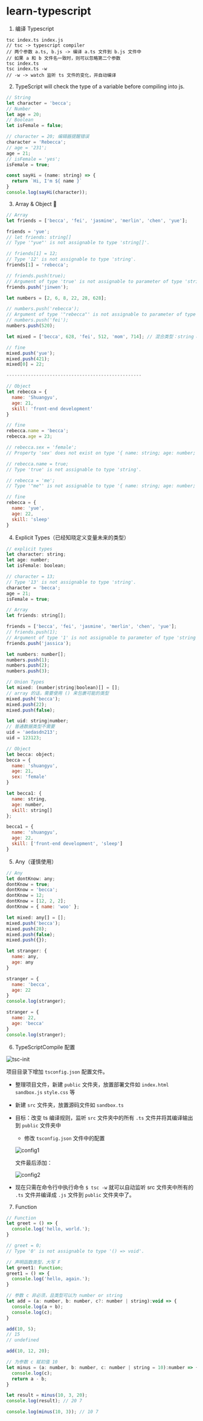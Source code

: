 # learn-typescript
1. 编译 Typescript
```
tsc index.ts index.js
// tsc -> typescript compiler
// 两个参数 a.ts, b.js -> 编译 a.ts 文件到 b.js 文件中
// 如果 a 和 b 文件名一致时，则可以忽略第二个参数
tsc index.ts
tsc index.ts -w
// -w -> watch 监听 ts 文件的变化，并自动编译
```

2. TypeScript will check the type of a variable before compiling into js.
```js
// String
let character = 'becca';
// Number
let age = 20;
// Boolean
let isFemale = false;

// character = 20; 编辑器提醒错误
character = 'Rebecca';
// age = '231';
age = 21;
// isFemale = 'yes';
isFemale = true;

const sayHi = (name: string) => {
  return `Hi, I'm ${ name }`
}
console.log(sayHi(character));
```

3. Array & Object :wave:
```js
// Array
let friends = ['becca', 'fei', 'jasmine', 'merlin', 'chen', 'yue'];

friends = 'yue';
// let friends: string[]
// Type '"yue"' is not assignable to type 'string[]'.

// friends[1] = 12; 
// Type '12' is not assignable to type 'string'.
friends[1] = 'rebecca';

// friends.push(true);
// Argument of type 'true' is not assignable to parameter of type 'string'.
friends.push('jinwen');

let numbers = [2, 6, 8, 22, 28, 628];

// numbers.push('rebecca');
// Argument of type '"rebecca"' is not assignable to parameter of type 'number'.
// numbers.push('fei');
numbers.push(520);

let mixed = ['becca', 628, 'fei', 512, 'mom', 714]; // 混合类型：string & number

// fine
mixed.push('yue');
mixed.push(421);
mixed[0] = 22;

--------------------------------------------------

// Object
let rebecca = {
  name: 'Shuangyu',
  age: 21,
  skill: 'front-end development'
}

// fine
rebecca.name = 'becca';
rebecca.age = 23;

// rebecca.sex = 'female';
// Property 'sex' does not exist on type '{ name: string; age: number; skill: string; }'.

// rebecca.name = true;
// Type 'true' is not assignable to type 'string'.

// rebecca = 'me';
// Type '"me"' is not assignable to type '{ name: string; age: number; skill: string; }'.

// fine
rebecca = {
  name: 'yue',
  age: 22,
  skill: 'sleep'
}
```

4. Explicit Types（已经知晓定义变量未来的类型）
```js
// explicit types
let character: string;
let age: number;
let isFemale: boolean;

// character = 13;
// Type '13' is not assignable to type 'string'.
character = 'becca';
age = 21;
isFemale = true;

// Array
let friends: string[];

friends = ['becca', 'fei', 'jasmine', 'merlin', 'chen', 'yue'];
// friends.push(1);
// Argument of type '1' is not assignable to parameter of type 'string'.
friends.push('jassica');

let numbers: number[];
numbers.push(1);
numbers.push(2);
numbers.push(3);

// Union Types
let mixed: (number|string|boolean)[] = [];
// array 的话，需要使用 () 来包裹可能的类型
mixed.push('becca');
mixed.push(22);
mixed.push(false);

let uid: string|number;
// 普通数据类型不需要
uid = 'aedasdn213';
uid = 123123;

// Object
let becca: object;
becca = {
  name: 'shuangyu',
  age: 21,
  sex: 'female'
}

let becca1: {
  name: string,
  age: number,
  skill: string[]
};

becca1 = {
  name: 'shuangyu',
  age: 22,
  skill: ['front-end development', 'sleep']
}
```

5. Any（谨慎使用）
```js
// Any
let dontKnow: any;
dontKnow = true;
dontKnow = 'becca';
dontKnow = 12;
dontKnow = [12, 2, 2];
dontKnow = { name: 'woo' };

let mixed: any[] = [];
mixed.push('becca');
mixed.push(28);
mixed.push(false);
mixed.push({});

let stranger: {
  name: any,
  age: any
}

stranger = {
  name: 'becca',
  age: 22
}
console.log(stranger);

stranger = {
  name: 22,
  age: 'becca'
}
console.log(stranger);
```

6. TypeScriptCompile 配置

![tsc-init](/assets/tsc-init.png)

项目目录下增加 ```tsconfig.json``` 配置文件。
- 整理项目文件，新建 ```public``` 文件夹，放置部署文件如 ```index.html``` ```sandbox.js``` ```style.css``` 等
- 新建 ```src``` 文件夹，放置源码文件如 ```sandbox.ts```
- 目标：改变 ts 编译规则，监听 ```src``` 文件夹中的所有 ```.ts``` 文件并将其编译输出到 ```public``` 文件夹中
  - 修改 ```tsconfig.json``` 文件中的配置
  
  ![config1](./assets/config1.png)

  文件最后添加：

  ![config2](./assets/config2.png)

- 现在只需在命令行中执行命令 ```$ tsc -w``` 就可以自动监听 src 文件夹中所有的 ```.ts``` 文件并编译成 ```.js``` 文件到 ```public``` 文件夹中了。

7. Function
```js
// Function
let greet = () => {
  console.log('hello, world.');
}

// greet = 0;
// Type '0' is not assignable to type '() => void'.

// 声明函数类型，大写 F
let greet1: Function;
greet1 = () => {
  console.log('hello, again.');
}

// 参数 c 非必须，且类型可以为 number or string
let add = (a: number, b: number, c?: number | string):void => {
  console.log(a + b);
  console.log(c);
}

add(10, 5);
// 15
// undefined

add(10, 12, 20);

// 为参数 c 赋初值 10
let minus = (a: number, b: number, c: number | string = 10):number => {
  console.log(c);
  return a - b;
}

let result = minus(10, 3, 20);
console.log(result); // 20 7

console.log(minus(10, 3)); // 10 7
```
